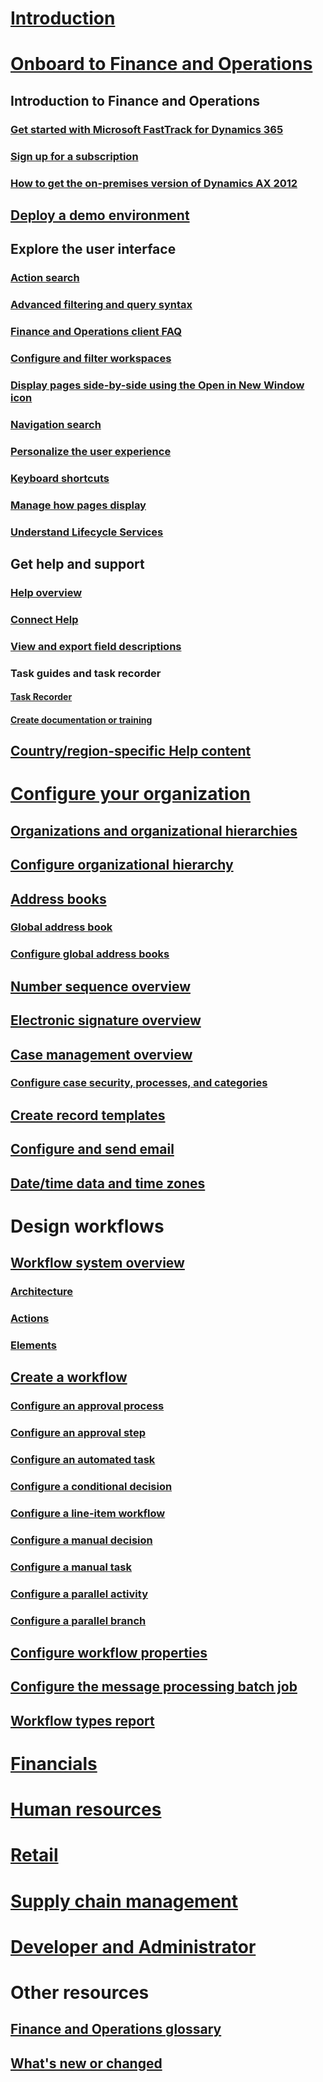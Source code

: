 # [Introduction](index.md)

# [Onboard to Finance and Operations](get-started/onboarding-home.md)
## Introduction to Finance and Operations
### [Get started with Microsoft FastTrack for Dynamics 365](get-started/fasttrack-dynamics-365-overview.md)
### [Sign up for a subscription](/dynamics365/unified-operations/dev-itpro/dev-tools/sign-up-preview-subscription?toc=/dynamics365/unified-operations/fin-and-ops/toc.json)
### [How to get the on-premises version of Dynamics AX 2012](/dynamics365/unified-operations/dev-itpro/deployment/csp-download-customersource?toc=/dynamics365/unified-operations/fin-and-ops/toc.json)
## [Deploy a demo environment](/dynamics365/unified-operations/dev-itpro/deployment/deploy-demo-environment?toc=/dynamics365/unified-operations/fin-and-ops/toc.json)

## Explore the user interface
### [Action search](get-started/action-search.md)
### [Advanced filtering and query syntax](get-started/advanced-filtering-query-options.md)
### [Finance and Operations client FAQ](get-started/client-faq.md)
### [Configure and filter workspaces](get-started/configure-filter-workspaces.md)
### [Display pages side-by-side using the Open in New Window icon](get-started/display-pages-side-by-side.md)
### [Navigation search](get-started/navigation-search.md)
### [Personalize the user experience](get-started/personalize-user-experience.md)
### [Keyboard shortcuts](get-started/shortcut-keys.md)
### [Manage how pages display](get-started/window-management.md)
### [Understand Lifecycle Services](/dynamics365/unified-operations/dev-itpro/lifecycle-services/lcs-works-lcs?toc=/dynamics365/unified-operations/fin-and-ops/toc.json)

## Get help and support
### [Help overview](/dynamics365/unified-operations/dev-itpro/get-started/help-overview?toc=/dynamics365/unified-operations/fin-and-ops/toc.json)
### [Connect Help](/dynamics365/unified-operations/dev-itpro/get-started/help-connect?toc=/dynamics365/unified-operations/fin-and-ops/toc.json)
### [View and export field descriptions](get-started/view-export-field-descriptions.md)

### Task guides and task recorder
#### [Task Recorder](/dynamics365/unified-operations/dev-itpro/user-interface/task-recorder?toc=/dynamics365/unified-operations/fin-and-ops/toc.json)
#### [Create documentation or training](/dynamics365/unified-operations/dev-itpro/user-interface/task-recorder?toc=/dynamics365/unified-operations/fin-and-ops/toc.json)

## [Country/region-specific Help content](/dynamics365/unified-operations/dev-itpro/lcs-solutions/country-region?toc=/dynamics365/unified-operations/fin-and-ops/toc.json)

# [Configure your organization](organization-administration/organization-administration-home-page.md)
## [Organizations and organizational hierarchies](organization-administration/organizations-organizational-hierarchies.md)
## [Configure organizational hierarchy](organization-administration/plan-organizational-hierarchy.md)
## [Address books](organization-administration/qa-address-books.md)
### [Global address book](organization-administration/overview-global-address-book.md)
### [Configure global address books](organization-administration/plan-configuration-global-address-book-additional-address-books.md)
## [Number sequence overview](organization-administration/number-sequence-overview.md)
## [Electronic signature overview](organization-administration/electronic-signature-overview.md)
## [Case management overview](organization-administration/cases.md)
### [Configure case security, processes, and categories](organization-administration/plan-case-management.md)
## [Create record templates](organization-administration/record-templates.md)
## [Configure and send email](organization-administration/configure-email.md)
## [Date/time data and time zones](organization-administration/date-time-zones.md)

# Design workflows
## [Workflow system overview](organization-administration/overview-workflow-system.md)
### [Architecture](organization-administration/workflow-system-architecture.md)
### [Actions](organization-administration/workflow-actions.md)
### [Elements](organization-administration/workflow-elements.md)
## [Create a workflow](organization-administration/create-workflow.md)
### [Configure an approval process](organization-administration/configure-approval-process-workflow.md)
### [Configure an approval step](organization-administration/configure-approval-step-workflow.md)
### [Configure an automated task](organization-administration/configure-automated-task-workflow.md)
### [Configure a conditional decision](organization-administration/configure-conditional-decision-workflow.md)
### [Configure a line-item workflow](organization-administration/configure-line-item-workflow.md)
### [Configure a manual decision](organization-administration/configure-manual-decision-workflow.md)
### [Configure a manual task](organization-administration/configure-manual-task-workflow.md)
### [Configure a parallel activity](organization-administration/configure-parallel-activity-workflow.md)
### [Configure a parallel branch](organization-administration/configure-parallel-branch-workflow.md)
## [Configure workflow properties](organization-administration/configure-workflow-properties.md)
## [Configure the message processing batch job](organization-administration/workflow-batch-job-critical.md)
## [Workflow types report](organization-administration/workflow-types-report.md)

# [Financials](/dynamics365/unified-operations/financials/index)

# [Human resources](/dynamics365/unified-operations/talent/index)

# [Retail](/dynamics365/unified-operations/retail/index)

# [Supply chain management](/dynamics365/unified-operations/supply-chain/index)

# [Developer and Administrator](/dynamics365/unified-operations/dev-itpro/index)

# Other resources
## [Finance and Operations glossary](get-started/glossary.md)
## [What's new or changed](/dynamics365/unified-operations/dev-itpro/get-started/whats-new-changed?toc=/dynamics365/unified-operations/fin-and-ops/toc.json)

